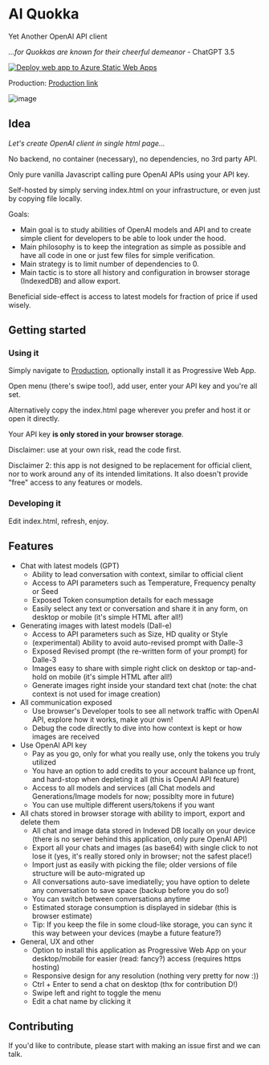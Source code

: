 # AI Quokka

Yet Another OpenAI API client

_...for Quokkas are known for their cheerful demeanor_  - ChatGPT 3.5

[![Deploy web app to Azure Static Web Apps](https://github.com/LordMsz/aiquokka/actions/workflows/azure-staticwebapp.yml/badge.svg)](https://github.com/LordMsz/aiquokka/actions/workflows/azure-staticwebapp.yml)

Production: [Production link](https://gentle-river-0082c9d03.3.azurestaticapps.net/)

![image](https://github.com/LordMsz/aiquokka/assets/33070601/76afa89f-37f6-4eb2-b639-a5f4b5a88c08)

## Idea

_Let's create OpenAI client in single html page..._

No backend, no container (necessary), no dependencies, no 3rd party API.

Only pure vanilla Javascript calling pure OpenAI APIs using your API key.

Self-hosted by simply serving index.html on your infrastructure, or even just by copying file locally.

Goals:

- Main goal is to study abilities of OpenAI models and API and to create simple client for developers to be able to look under the hood.
- Main philosophy is to keep the integration as simple as possible and have all code in one or just few files for simple verification.
- Main strategy is to limit number of dependencies to 0.
- Main tactic is to store all history and configuration in browser storage (IndexedDB) and allow export.

Beneficial side-effect is access to latest models for fraction of price if used wisely.

## Getting started

### Using it

Simply navigate to [Production](https://gentle-river-0082c9d03.3.azurestaticapps.net/), optionally install it as Progressive Web App.

Open menu (there's swipe too!), add user, enter your API key and you're all set.


Alternatively copy the index.html page wherever you prefer and host it or open it directly.


Your API key **is only stored in your browser storage**.

Disclaimer: use at your own risk, read the code first.

Disclaimer 2: this app is not designed to be replacement for official client, nor to work around any of its intended limitations. It also doesn't provide "free" access to any features or models.

### Developing it

Edit index.html, refresh, enjoy.

## Features

- Chat with latest models (GPT)
  - Ability to lead conversation with context, similar to official client
  - Access to API parameters such as Temperature, Frequency penalty or Seed
  - Exposed Token consumption details for each message
  - Easily select any text or conversation and share it in any form, on desktop or mobile (it's simple HTML after all!)
- Generating images with latest models (Dall-e)
  - Access to API parameters such as Size, HD quality or Style
  - (experimental) Ability to avoid auto-revised prompt with Dalle-3
  - Exposed Revised prompt (the re-written form of your prompt) for Dalle-3
  - Images easy to share with simple right click on desktop or tap-and-hold on mobile (it's simple HTML after all!)
  - Generate images right inside your standard text chat (note: the chat context is not used for image creation)
- All communication exposed
  - Use browser's Developer tools to see all network traffic with OpenAI API, explore how it works, make your own!
  - Debug the code directly to dive into how context is kept or how images are received
- Use OpenAI API key
  - Pay as you go, only for what you really use, only the tokens you truly utilized
  - You have an option to add credits to your account balance up front, and hard-stop when depleting it all (this is OpenAI API feature)
  - Access to all models and services (all Chat models and Generations/Image models for now; possiblty more in future)
  - You can use multiple different users/tokens if you want
- All chats stored in browser storage with ability to import, export and delete them
  - All chat and image data stored in Indexed DB locally on your device (there is no server behind this application, only pure OpenAI API)
  - Export all your chats and images (as base64) with single click to not lose it (yes, it's really stored only in browser; not the safest place!)
  - Import just as easily with picking the file; older versions of file structure will be auto-migrated up
  - All conversations auto-save imediatelly; you have option to delete any conversation to save space (backup before you do so!)
  - You can switch between conversations anytime
  - Estimated storage consumption is displayed in sidebar (this is browser estimate)
  - Tip: If you keep the file in some cloud-like storage, you can sync it this way between your devices (maybe a future feature?)
- General, UX and other
  - Option to install this application as Progressive Web App on your desktop/mobile for easier (read: fancy?) access (requires https hosting)
  - Responsive design for any resolution (nothing very pretty for now :))
  - Ctrl + Enter to send a chat on desktop (thx for contribution D!)
  - Swipe left and right to toggle the menu
  - Edit a chat name by clicking it

## Contributing

If you'd like to contribute, please start with making an issue first and we can talk.